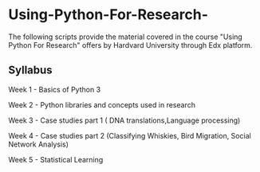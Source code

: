 # Using-Python-For-Research-
The following scripts provide the material covered in the course "Using Python For Research" offers by Hardvard University through Edx platform.

## Syllabus

Week 1 - Basics of Python 3 

Week 2 - Python libraries and concepts used in research 

Week 3 - Case studies part 1 ( DNA translations,Language processing) 

Week 4 - Case studies part 2 (Classifying Whiskies, Bird Migration, Social Network Analysis) 

Week 5 - Statistical Learning 
